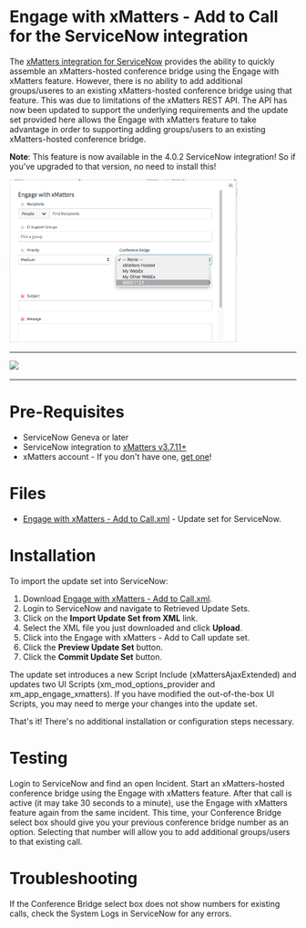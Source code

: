 
# Engage with xMatters - Add to Call for the ServiceNow integration

The [xMatters integration for ServiceNow](https://store.servicenow.com/sn_appstore_store.do#!/store/application/5950d7444f2231000e9fa88ca310c78c) provides the ability to quickly assemble an xMatters-hosted conference bridge using the Engage with xMatters feature. However, there is no ability to add additional groups/useres to an existing xMatters-hosted conference bridge using that feature. This was due to limitations of the xMatters REST API. The API has now been updated to support the underlying requirements and the update set provided here allows the Engage with xMatters feature to take advantage in order to supporting adding groups/users to an existing xMatters-hosted conference bridge.

**Note**: This feature is now available in the 4.0.2 ServiceNow integration! So if you've upgraded to that version, no need to install this!

<kbd>
  <img src="media/ConferenceBridge.png" width="400">
</kbd>

---------

<kbd>
  <img src="https://github.com/xmatters/xMatters-Labs/raw/master/media/disclaimer.png">
</kbd>

---------


# Pre-Requisites
* ServiceNow Geneva or later
* ServiceNow integration to [xMatters v3.7.11+](https://store.servicenow.com/sn_appstore_store.do#!/store/application/5950d7444f2231000e9fa88ca310c78c/3.7.12)
* xMatters account - If you don't have one, [get one](https://www.xmatters.com)!

# Files
* [Engage with xMatters - Add to Call.xml](https://github.com/tkouhsari/xm-labs-snow-engage-add/blob/master/Engage%20with%20xMatters%20-%20Add%20to%20Call.xml) - Update set for ServiceNow.

# Installation
To import the update set into ServiceNow:
1. Download [Engage with xMatters - Add to Call.xml](https://github.com/tkouhsari/xm-labs-snow-engage-add/blob/master/Engage%20with%20xMatters%20-%20Add%20to%20Call.xml). 
2. Login to ServiceNow and navigate to Retrieved Update Sets.
3. Click on the **Import Update Set from XML** link.
4. Select the XML file you just downloaded and click **Upload**.
5. Click into the Engage with xMatters - Add to Call update set.
6. Click the **Preview Update Set** button.
7. Click the **Commit Update Set** button.

The update set introduces a new Script Include (xMattersAjaxExtended) and updates two UI Scripts (xm_mod_options_provider and xm_app_engage_xmatters). If you have modified the out-of-the-box UI Scripts, you may need to merge your changes into the update set. 	

That's it! There's no additional installation or configuration steps necessary.

# Testing
Login to ServiceNow and find an open Incident. Start an xMatters-hosted conference bridge using the Engage with xMatters feature. After that call is active (it may take 30 seconds to a minute), use the Engage with xMatters feature again from the same incident. This time, your Conference Bridge select box should give you your previous conference bridge number as an option. Selecting that number will allow you to add additional groups/users to that existing call.

# Troubleshooting
If the Conference Bridge select box does not show numbers for existing calls, check the System Logs in ServiceNow for any errors. 

